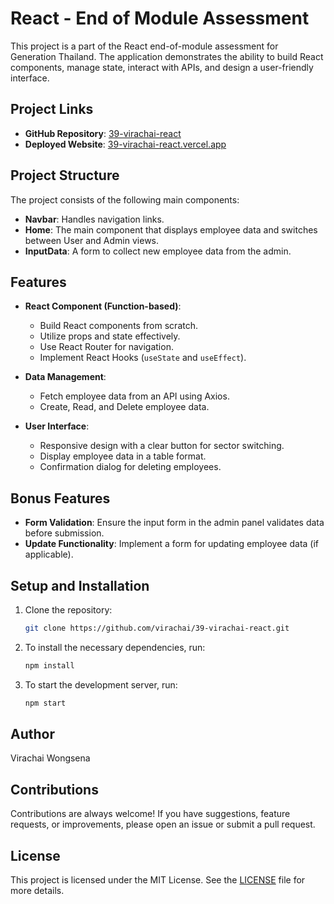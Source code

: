 # React - End of Module Assessment

This project is a part of the React end-of-module assessment for Generation Thailand. The application demonstrates the ability to build React components, manage state, interact with APIs, and design a user-friendly interface.

## Project Links

- **GitHub Repository**: [39-virachai-react](https://github.com/virachai/39-virachai-react.git)
- **Deployed Website**: [39-virachai-react.vercel.app](https://39-virachai-react.vercel.app/)

## Project Structure

The project consists of the following main components:

- **Navbar**: Handles navigation links.
- **Home**: The main component that displays employee data and switches between User and Admin views.
- **InputData**: A form to collect new employee data from the admin.

## Features

- **React Component (Function-based)**:

  - Build React components from scratch.
  - Utilize props and state effectively.
  - Use React Router for navigation.
  - Implement React Hooks (`useState` and `useEffect`).

- **Data Management**:

  - Fetch employee data from an API using Axios.
  - Create, Read, and Delete employee data.

- **User Interface**:
  - Responsive design with a clear button for sector switching.
  - Display employee data in a table format.
  - Confirmation dialog for deleting employees.

## Bonus Features

- **Form Validation**: Ensure the input form in the admin panel validates data before submission.
- **Update Functionality**: Implement a form for updating employee data (if applicable).

## Setup and Installation

1. Clone the repository:

   ```bash
   git clone https://github.com/virachai/39-virachai-react.git
   ```

2. To install the necessary dependencies, run:

   ```bash
   npm install
   ```

3. To start the development server, run:
   ```bash
   npm start
   ```

## Author

Virachai Wongsena

## Contributions

Contributions are always welcome! If you have suggestions, feature requests, or improvements, please open an issue or submit a pull request.

## License

This project is licensed under the MIT License. See the [LICENSE](LICENSE) file for more details.
